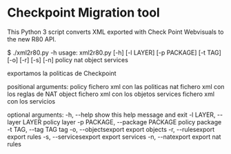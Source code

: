 # Checkpoint Migration tool 
This Python 3 script converts XML exported with Check Point Webvisuals to the new R80 API.

 $ ./xml2r80.py  -h
 usage: xml2r80.py [-h] [-l LAYER] [-p PACKAGE] [-t TAG] [-o] [-r] [-s] [-n]
                  policy nat object services

 exportamos la politicas de Checkpoint

 positional arguments:
   policy                fichero xml con las politicas
   nat                   fichero xml con los reglas de NAT
   object                fichero xml con los objetos
   services              fichero xml con los servicios

 optional arguments:
   -h, --help            show this help message and exit
   -l LAYER, --layer LAYER policy layer
   -p PACKAGE, --package PACKAGE  policy package
   -t TAG, --tag TAG     tag
   -o, --objectsexport   export objects
   -r, --rulesexport     export rules
   -s, --servicesexport  export services
   -n, --natexport       export nat rules
